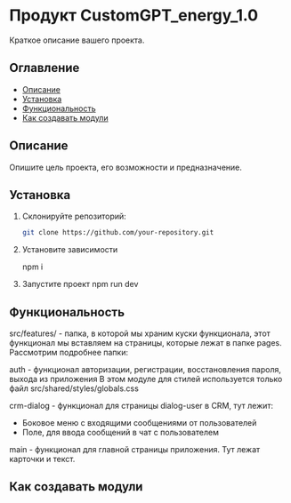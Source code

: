 # Продукт CustomGPT_energy_1.0

Краткое описание вашего проекта.

## Оглавление

- [Описание](#описание)
- [Установка](#установка)
- [Функциональность](#функциональность)
- [Как создавать модули](#Модули)


## Описание

Опишите цель проекта, его возможности и предназначение.

## Установка

1. Склонируйте репозиторий:
   ```bash
   git clone https://github.com/your-repository.git

2. Установите зависимости


   npm i


3. Запустите проект npm run dev



## Функциональность

src/features/ - папка, в которой мы храним куски функционала, этот функционал мы вставляем на страницы, которые лежат в папке pages. Рассмотрим подробнее папки:

auth - функционал авторизации, регистрации, восстановления пароля, выхода из приложения
В этом модуле для стилей используется только файл src/shared/styles/globals.css

crm-dialog - функционал для страницы dialog-user в CRM, тут лежит:

- Боковое меню с входящими сообщениями от пользователей
- Поле, для ввода сообщений в чат с пользователем

main - функционал для главной страницы приложения. Тут лежат карточки и текст.

## Как создавать модули